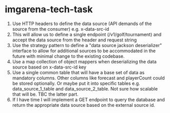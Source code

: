 # imgarena-tech-task


1. Use HTTP headers to define the data source (API demands of the source from the consumer) e.g. x-data-src-id
2. This will allow us to define a single endpoint (/v1/golf/tournament) and accept the data source from the header and request string
3. Use the strategy pattern to define a "data source jackson deserializer" interface to allow for additional sources to be accommodated in the future with minimal change to the existing codebase.
4. Use a map collection of object mappers when deserializing the data source based on x-data-src-id key
5. Use a single common table that will have a base set of data as mandatory columns. Other columns like forecast and playerCount could be stored optionally. Or maybe put it into specific tables e.g. data_source_1_table and data_source_2_table. Not sure how scalable that will be. TBC the latter part.
6. If I have time I will implement a GET endpoint to query the database and return the appropriate data source based on the external source id.